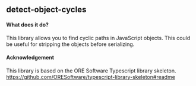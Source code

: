 
## detect-object-cycles

####  What does it do?

This library allows you to find cyclic paths in JavaScript objects. This could be useful for stripping the objects before serializing.

#### Acknowledgement

This library is based on the ORE Software Typescript library skeleton.
https://github.com/ORESoftware/typescript-library-skeleton#readme
